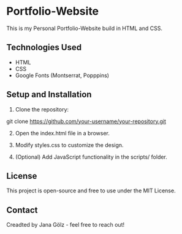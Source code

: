 # Portfolio-Website

This is my Personal Portfolio-Website build in HTML and CSS.

## Technologies Used
- HTML
- CSS
- Google Fonts (Montserrat, Popppins)


## Setup and Installation

1. Clone the repository:

  git clone https://github.com/your-username/your-repository.git

2. Open the index.html file in a browser.

3. Modify styles.css to customize the design.

4. (Optional) Add JavaScript functionality in the scripts/ folder.

## License

This project is open-source and free to use under the MIT License. 

## Contact
Creadted by Jana Gölz - feel free to reach out!
